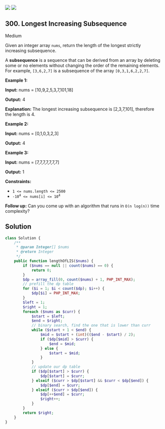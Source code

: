 [![](https://img.shields.io/github/stars/javadev/LeetCode-in-All?label=Stars&style=flat-square)](https://github.com/javadev/LeetCode-in-All)
[![](https://img.shields.io/github/forks/javadev/LeetCode-in-All?label=Fork%20me%20on%20GitHub%20&style=flat-square)](https://github.com/javadev/LeetCode-in-All/fork)

## 300\. Longest Increasing Subsequence

Medium

Given an integer array `nums`, return the length of the longest strictly increasing subsequence.

A **subsequence** is a sequence that can be derived from an array by deleting some or no elements without changing the order of the remaining elements. For example, `[3,6,2,7]` is a subsequence of the array `[0,3,1,6,2,2,7]`.

**Example 1:**

**Input:** nums = [10,9,2,5,3,7,101,18]

**Output:** 4

**Explanation:** The longest increasing subsequence is [2,3,7,101], therefore the length is 4. 

**Example 2:**

**Input:** nums = [0,1,0,3,2,3]

**Output:** 4 

**Example 3:**

**Input:** nums = [7,7,7,7,7,7,7]

**Output:** 1 

**Constraints:**

*   `1 <= nums.length <= 2500`
*   <code>-10<sup>4</sup> <= nums[i] <= 10<sup>4</sup></code>

**Follow up:** Can you come up with an algorithm that runs in `O(n log(n))` time complexity?

## Solution

```php
class Solution {
    /**
     * @param Integer[] $nums
     * @return Integer
     */
    public function lengthOfLIS($nums) {
        if ($nums == null || count($nums) == 0) {
            return 0;
        }
        $dp = array_fill(0, count($nums) + 1, PHP_INT_MAX);
        // prefill the dp table
        for ($i = 1; $i < count($dp); $i++) {
            $dp[$i] = PHP_INT_MAX;
        }
        $left = 1;
        $right = 1;
        foreach ($nums as $curr) {
            $start = $left;
            $end = $right;
            // binary search, find the one that is lower than curr
            while ($start + 1 < $end) {
                $mid = $start + (int)(($end - $start) / 2);
                if ($dp[$mid] > $curr) {
                    $end = $mid;
                } else {
                    $start = $mid;
                }
            }
            // update our dp table
            if ($dp[$start] > $curr) {
                $dp[$start] = $curr;
            } elseif ($curr > $dp[$start] && $curr < $dp[$end]) {
                $dp[$end] = $curr;
            } elseif ($curr > $dp[$end]) {
                $dp[++$end] = $curr;
                $right++;
            }
        }
        return $right;
    }
}
```